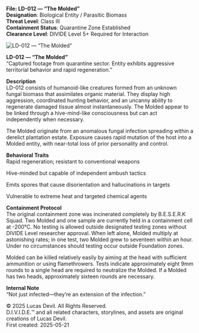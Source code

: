 **File: LD-012 — “The Molded”**  
**Designation**: Biological Entity / Parasitic Biomass  
**Threat Level**: Class III  
**Containment Status**: Quarantine Zone Established  
**Clearance Level**: DIVIDE Level 5+ Required for Interaction  


![LD-012 — “The Molded”](https://pbs.twimg.com/media/GreXcqcXMAA3QsM?format=jpg&name=large)


**LD-012 — “The Molded”**  
“Captured footage from quarantine sector. Entity exhibits aggressive territorial behavior and rapid regeneration.”  

**Description**  
LD-012 consists of humanoid-like creatures formed from an unknown fungal biomass that assimilates organic material. They display high aggression, coordinated hunting behavior, and an uncanny ability to regenerate damaged tissue almost instantaneously. The Molded appear to be linked through a hive-mind-like consciousness but can act independently when necessary.  

The Molded originate from an anomalous fungal infection spreading within a derelict plantation estate. Exposure causes rapid mutation of the host into a Molded entity, with near-total loss of prior personality and control.  

**Behavioral Traits**   
Rapid regeneration; resistant to conventional weapons  

Hive-minded but capable of independent ambush tactics  

Emits spores that cause disorientation and hallucinations in targets  

Vulnerable to extreme heat and targeted chemical agents  

**Containment Protocol**  
The original containment zone was incinerated completely by B.E.S.E.R.K Squad. Two Molded and one sample are currently held in a containment cell at -200°C. No testing is allowed outside designated testing zones without DIVIDE Level researcher approval. When left alone, Molded multiply at astonishing rates; in one test, two Molded grew to seventeen within an hour. Under no circumstances should testing occur outside Foundation zones.  

Molded can be killed relatively easily by aiming at the head with sufficient ammunition or using flamethrowers. Tests indicate approximately eight 9mm rounds to a single head are required to neutralize the Molded. If a Molded has two heads, approximately sixteen rounds are necessary.  

**Internal Note**  
“Not just infected—they’re an extension of the infection.”  




© 2025 Lucas Devil. All Rights Reserved.  
D.I.V.I.D.E.™ and all related characters, storylines, and assets are original creations of Lucas Devil.  
First created: 2025-05-21  
